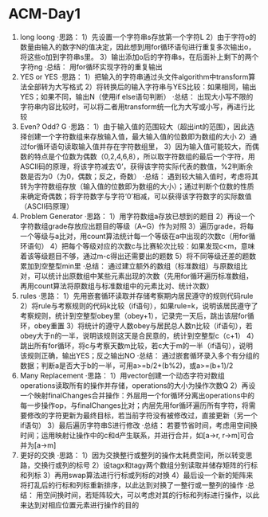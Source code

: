 # ACM-Day1
1. long loong
·思路：
1）先设置一个字符串s存放第一个字符L
2）由于字符o的数量由输入的数字N的值决定，因此想到用for循环语句进行重复多次输出o，将这些o加到字符串s里。
3）输出添加o后的字符串s，在后面补上剩下的两个字符ng
·总结：
用for循环实现字符的重复输出
2. YES or YES
·思路：
1）把输入的字符串通过头文件algorithm中transform算法全部转为大写格式
2）将转换后的输入字符串与YES比较：如果相同，输出YES；如果不同，输出N（使用if else语句判断）
·总结：
出现大小写不限的字符串内容比较时，可以将二者用transform统一化为大写或小写，再进行比较
3. Even? Odd? G
·思路：
1）由于输入值的范围较大（超出int的范围），因此选择创建一个字符数组来存放输入值，最大输入值的位数即为数组的大小
2）通过for循环语句读取输入值并存在字符数组里，
3）因为输入值可能较大，而偶数的特点是个位数为偶数（0,2,4,6,8），所以取字符数组的最后一个字符，用ASCII码的原理，将该字符减去‘0’，获得该字符实际代表的数值，%2判断余数是否为0（为0，偶数；反之，奇数）
·总结：
遇到较大输入值时，考虑将其转为字符数组存放（输入值的位数即为数组的大小）；通过判断个位数的性质来确定奇偶数；将字符数字与字符‘0’相减，可以获得该字符数字的实际数值（ASCII码原理）
4. Problem Generator
·思路：
1）用字符数组a存放已想到的题目
2）再设一个字符数组grade存放应出题目的等级（A~G）作为对照
3）遍历grade，将每一个等级与a比对，用count算法统计每一个等级在a中出现的次数c（用for循环语句）
4）把每个等级对应的次数c与比赛轮次比较：如果发现c<m，意味着该等级题目不够，通过m-c得出还需要出的题数
5）将不同等级还差的题数累加到空整型min里
·总结：
通过建立额外的数组（标准数组）与原数组比对，可以统计出原数组中某些元素出现的次数（先用for循环遍历标准数组，再用count算法将原数组与标准数组中的元素比对、统计次数）
5. rules
·思路：
1）先用嵌套循环读取并存储考察期内居民遵守的规则代码rule
2）将rule与考察规则的代码k比较（if语句），如果rule=k，说明该居民遵守了考察规则，统计到空整型obey里（obey+1），记录完一天后，跳出该层for循环，obey重置
3）将统计的遵守人数obey与居民总人数n比较（if语句），若obey大于n的一半，说明该规则这天是合民意的，统计到空整型c（c+1）
4）跳出所有for循环，将c与考察天数m比较，若c大于m的一半（if语句），说明该规则正确，输出YES；反之输出NO
·总结：
通过嵌套循环录入多个有分组的数据；判断a是否大于b的一半，可用a>=b/2+(b%2)，或a>=(b+1)/2
6. Many Replacement
·思路：
1）用vector创建一个动态字符对数组operations读取所有的操作并存储，operations的大小为操作次数Q
2）再设一个映射finalChanges合并操作：外层用一个for循环分离出operations中的每一步操作op，与finalChanges比对；内层先用for循环遍历所有字符，将需要修改的字符更新为最终目标，若当前字符没有被修改过，直接更新（另一个if语句）
3）最后遍历字符串S进行修改
·总结：
若要节省时间，考虑用空间换时间；运用映射让操作中的c和d产生联系，并进行合并，如[a→r, r→m]可合并为[a→m]
7. 更好的交换
·思路：
1）因为交换整行或整列的操作太耗费空间，所以转变思路，交换行或列的标号
2）设tagx和tagy两个数组分别读取并储存矩阵的行标和列标
3）再用swap算法进行行标或列标的对换
4）最后设一个新的矩阵来将打乱后的行标和列标重新排序，以此达到对换了一整行或一整列的操作
·总结：
用空间换时间，若矩阵较大，可以考虑对其的行标和列标进行操作，以此来达到对相应位置元素进行操作的目的
